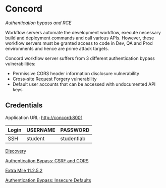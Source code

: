 # Concord

*Authentication bypass and RCE*

Workflow servers automate the development workflow, execute necessary build and deployment commands and call various APIs. However, these workflow servers must be granted access to code in Dev, QA and Prod environments and hence are prime attack targets.

Concord workflow server suffers from 3 different authentication bypass vulnerabilities: 

- Permissive CORS header information disclosure vulnerability
- Cross-site Request Forgery vulnerability
- Default user accounts that can be accessed with undocumented API keys

## Credentials

Application URL: [http://concord:8001](http://concord:8001)

| Login | USERNAME | PASSWORD |
| --- | --- | --- |
| SSH | student | studentlab |

[Discovery](Concord%20d0092972fc6f4b2fb7f4b0134ca6a6db/Discovery%2032137e28789d46ed88148b3a19ce903c.md)

[Authentication Bypass: CSRF and CORS](Concord%20d0092972fc6f4b2fb7f4b0134ca6a6db/Authentication%20Bypass%20CSRF%20and%20CORS%20658a554abaa9455a8e07bb61d46f2080.md)

[Extra Mile 11.2.5.2](Concord%20d0092972fc6f4b2fb7f4b0134ca6a6db/Extra%20Mile%2011%202%205%202%204f92377a39d24b81b765c7d434fe23a4.md)

[Authentication Bypass: Insecure Defaults](Concord%20d0092972fc6f4b2fb7f4b0134ca6a6db/Authentication%20Bypass%20Insecure%20Defaults%20406759fa1a0c4fda881fb7028d72cf73.md)